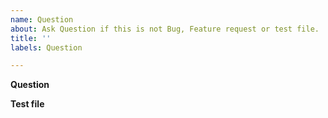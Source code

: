 ```yaml
---
name: Question
about: Ask Question if this is not Bug, Feature request or test file. 
title: ''
labels: Question

---
```


**Question**
<!-- A clear and concise description.-->

**Test file**
<!-- Add your test file if possible. -->
